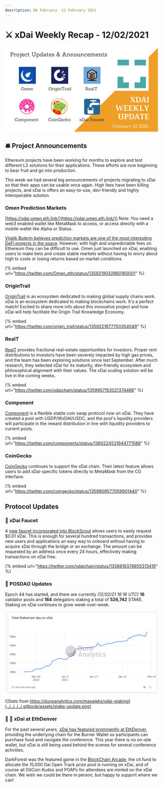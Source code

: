 ```yaml
---
description: 06 February -12 February 2021
---
```


# ⚔️ xDai Weekly Recap - 12/02/2021

![](<../../../../.gitbook/assets/Green and Black Modern Sales Marketing Presentation (10).png>)

## 🛎 Project Announcements

Ethereum projects have been working for months to explore and test different L2 solutions for their applications. These efforts are now beginning to bear fruit and go into production.

This week we had several big announcements of projects migrating to xDai so that their apps can be usable once again. High fees have been killing projects, and xDai is offers an easy-to-use, dev-friendly and highly interoperable solution.

### Omen Prediction Markets

[https://xdai.omen.eth.link/](https://xdai.omen.eth.link/)\
Note: You need a web3 enabled wallet like MetaMask to access, or access directly with a mobile wallet like Alpha or Status.

[Vitalik Buterin believes prediction markets are one of the most interesting DeFi projects in the space](https://twitter.com/VitalikButerin/status/1323509905483988992?ref\_src=twsrc%5Etfw%7Ctwcamp%5Etweetembed%7Ctwterm%5E1323509905483988992%7Ctwgr%5E%7Ctwcon%5Es1\_c10\&ref\_url=https%3A%2F%2Fdefiye.com%2F2020%2F11%2Fvitalik-buterin-prediction-markets-are-underrated-in-the-defi-market%2F). However, with high and unpredictable fees on Ethereum they can be difficult to use. Omen just launched on xDai, enabling users to make bets and create stable markets without having to worry about high tx costs or losing returns based on market conditions.

{% embed url="https://twitter.com/Omen_eth/status/1359219032860160001" %}

### OriginTrail

[OriginTrail](https://origintrail.io/) is an ecosystem dedicated to making global supply chains work. xDai is an ecosystem dedicated to making blockchains work. It's a perfect match! Excited to share more info about this innovative project and how xDai will help facilitate the Origin Trail Knowledge Economy.

{% embed url="https://twitter.com/origin_trail/status/1359221677700354049" %}

### RealT

[RealT](https://realt.co/) provides fractional real-estate opportunities for investors. Proper rent distributions to investors have been severely impacted by high gas prices, and the team has been exploring solutions since last September. After much research, they selected xDai for its maturity, dev-friendly ecosystem and philosophical alignment with their values. The xDai scaling solution will be live in the coming weeks.

{% embed url="https://twitter.com/xdaichain/status/1359957153021374466" %}

### Component

[Component](https://component.finance/) is a flexible stable coin swap protocol now on xDai. They have created a pool with USDP/WxDAI/USDC, and the pool's liquidity providers will participate in the reward distribution in line with liquidity providers to current pools.

{% embed url="https://twitter.com/componentx/status/1360224531944771586" %}

### CoinGecko

[CoinGecko](https://www.coingecko.com/en/coins/xdai-stake) continues to support the xDai chain. Their latest feature allows users to add xDai-specific tokens directly to MetaMask from the CG interface.

{% embed url="https://twitter.com/coingecko/status/1359809577059901440" %}

## Protocol Updates

### 🚰 xDai Faucet

A [new faucet incorporated into BlockScout](https://blockscout.com/xdai/mainnet/faucet) allows users to easily request $0.01 xDai. This is enough for several hundred transactions, and provides new users and applications an easy way to onboard without having to acquire xDai through the bridge or an exchange. The amount can be requested by an address once every 24 hours, effectively making transactions on xDai free.

{% embed url="https://twitter.com/xdaichain/status/1358819378855313419" %}

### 🥩 POSDAO Updates

Epoch 44 has started, and there are currently _(12/02/21 16:16 UTC)_ **16** validator pools and **184** delegators staking a total of **526,742** STAKE. Staking on xDai continues to grow week-over-week.

![](<../../../../.gitbook/assets/stake on xdai1.png>)

![Stats from https://duneanalytics.com/maxaleks/xdai-staking](../../../../.gitbook/assets/stake-update.png)

### 🐃 🦄 xDai at EthDenver

For the past several years, [xDai has featured prominently at EthDenver](../../../use-cases/cryptocurrency-for-events-and-conferences/ethdenver-2020-xdai-and-burner-wallet-recap.md), providing the underlying chain for the Burner Wallet so participants can purchase food and navigate the conference. This year there is no on-site wallet, but xDai is still being used behind the scenes for several conference activities.

DarkForest was the featured game in the [BlockChain Arcade](https://www.ethdenver.com/arcade), the clr.fund to allocate the 15,000 Dai Open Track prize pool is running on xDai, and of course all GitCoin Kudos and POAPs for attendees are minted on the xDai chain. We wish we could be there in person, but happy to support where we can!
